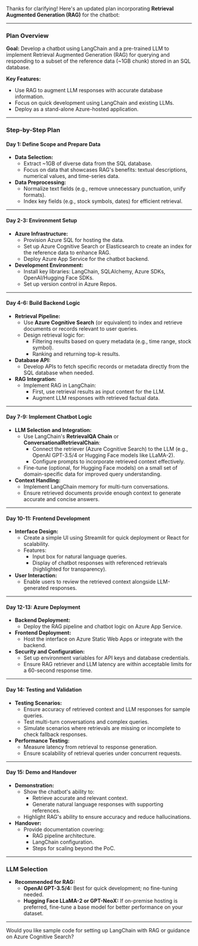 Thanks for clarifying! Here's an updated plan incorporating **Retrieval Augmented Generation (RAG)** for the chatbot:  

---

### **Plan Overview**

**Goal:** Develop a chatbot using LangChain and a pre-trained LLM to implement Retrieval Augmented Generation (RAG) for querying and responding to a subset of the reference data (~1GB chunk) stored in an SQL database.  

**Key Features:**
- Use RAG to augment LLM responses with accurate database information.
- Focus on quick development using LangChain and existing LLMs.
- Deploy as a stand-alone Azure-hosted application.

---

### **Step-by-Step Plan**

#### **Day 1: Define Scope and Prepare Data**
- **Data Selection:**
  - Extract ~1GB of diverse data from the SQL database.
  - Focus on data that showcases RAG's benefits: textual descriptions, numerical values, and time-series data.
- **Data Preprocessing:**
  - Normalize text fields (e.g., remove unnecessary punctuation, unify formats).
  - Index key fields (e.g., stock symbols, dates) for efficient retrieval.

---

#### **Day 2-3: Environment Setup**
- **Azure Infrastructure:**
  - Provision Azure SQL for hosting the data.
  - Set up Azure Cognitive Search or Elasticsearch to create an index for the reference data to enhance RAG.
  - Deploy Azure App Service for the chatbot backend.
- **Development Environment:**
  - Install key libraries: LangChain, SQLAlchemy, Azure SDKs, OpenAI/Hugging Face SDKs.
  - Set up version control in Azure Repos.

---

#### **Day 4-6: Build Backend Logic**
- **Retrieval Pipeline:**
  - Use **Azure Cognitive Search** (or equivalent) to index and retrieve documents or records relevant to user queries.
  - Design retrieval logic for:
    - Filtering results based on query metadata (e.g., time range, stock symbol).
    - Ranking and returning top-k results.
- **Database API:**
  - Develop APIs to fetch specific records or metadata directly from the SQL database when needed.
- **RAG Integration:**
  - Implement RAG in LangChain:
    - First, use retrieval results as input context for the LLM.
    - Augment LLM responses with retrieved factual data.

---

#### **Day 7-9: Implement Chatbot Logic**
- **LLM Selection and Integration:**
  - Use LangChain's **RetrievalQA Chain** or **ConversationalRetrievalChain**:
    - Connect the retriever (Azure Cognitive Search) to the LLM (e.g., OpenAI GPT-3.5/4 or Hugging Face models like LLaMA-2).
    - Configure prompts to incorporate retrieved context effectively.
  - Fine-tune (optional, for Hugging Face models) on a small set of domain-specific data for improved query understanding.
- **Context Handling:**
  - Implement LangChain memory for multi-turn conversations.
  - Ensure retrieved documents provide enough context to generate accurate and concise answers.

---

#### **Day 10-11: Frontend Development**
- **Interface Design:**
  - Create a simple UI using Streamlit for quick deployment or React for scalability.
  - Features:
    - Input box for natural language queries.
    - Display of chatbot responses with referenced retrievals (highlighted for transparency).
- **User Interaction:**
  - Enable users to review the retrieved context alongside LLM-generated responses.

---

#### **Day 12-13: Azure Deployment**
- **Backend Deployment:**
  - Deploy the RAG pipeline and chatbot logic on Azure App Service.
- **Frontend Deployment:**
  - Host the interface on Azure Static Web Apps or integrate with the backend.
- **Security and Configuration:**
  - Set up environment variables for API keys and database credentials.
  - Ensure RAG retriever and LLM latency are within acceptable limits for a 60-second response time.

---

#### **Day 14: Testing and Validation**
- **Testing Scenarios:**
  - Ensure accuracy of retrieved context and LLM responses for sample queries.
  - Test multi-turn conversations and complex queries.
  - Simulate scenarios where retrievals are missing or incomplete to check fallback responses.
- **Performance Testing:**
  - Measure latency from retrieval to response generation.
  - Ensure scalability of retrieval queries under concurrent requests.

---

#### **Day 15: Demo and Handover**
- **Demonstration:**
  - Show the chatbot's ability to:
    - Retrieve accurate and relevant context.
    - Generate natural language responses with supporting references.
  - Highlight RAG's ability to ensure accuracy and reduce hallucinations.
- **Handover:**
  - Provide documentation covering:
    - RAG pipeline architecture.
    - LangChain configuration.
    - Steps for scaling beyond the PoC.

---

### **LLM Selection**
- **Recommended for RAG:**
  - **OpenAI GPT-3.5/4:** Best for quick development; no fine-tuning needed.
  - **Hugging Face LLaMA-2 or GPT-NeoX:** If on-premise hosting is preferred, fine-tune a base model for better performance on your dataset.

---

Would you like sample code for setting up LangChain with RAG or guidance on Azure Cognitive Search?
